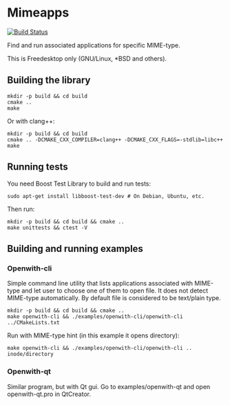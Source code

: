 # Mimeapps

[![Build Status](https://travis-ci.org/MyLittleRobo/cpp-mimeapps.svg?branch=master)](https://travis-ci.org/MyLittleRobo/cpp-mimeapps)

Find and run associated applications for specific MIME-type.

This is Freedesktop only (GNU/Linux, *BSD and others).

## Building the library

```
mkdir -p build && cd build
cmake ..
make
```

Or with clang++:

```
mkdir -p build && cd build
cmake .. -DCMAKE_CXX_COMPILER=clang++ -DCMAKE_CXX_FLAGS=-stdlib=libc++
make
```

## Running tests

You need Boost Test Library to build and run tests:

```
sudo apt-get install libboost-test-dev # On Debian, Ubuntu, etc.
```

Then run:

```
mkdir -p build && cd build && cmake ..
make unittests && ctest -V
```

## Building and running examples

### Openwith-cli

Simple command line utility that lists applications associated with MIME-type and let user to choose one of them to open file.
It does not detect MIME-type automatically. By default file is considered to be text/plain type.

```
mkdir -p build && cd build && cmake ..
make openwith-cli && ./examples/openwith-cli/openwith-cli ../CMakeLists.txt 
```

Run with MIME-type hint (in this example it opens directory):

```
make openwith-cli && ./examples/openwith-cli/openwith-cli .. inode/directory
```

### Openwith-qt

Similar program, but with Qt gui. Go to examples/openwith-qt and open openwith-qt.pro in QtCreator.
